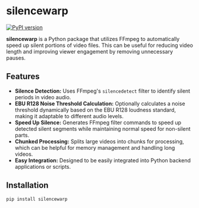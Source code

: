 # silencewarp

[![PyPI version](https://badge.fury.io/py/silencewarp.svg)](https://badge.fury.io/py/silencewarp)

**silencewarp** is a Python package that utilizes FFmpeg to automatically speed up silent portions of video files. This can be useful for reducing video length and improving viewer engagement by removing unnecessary pauses.

## Features

- **Silence Detection:** Uses FFmpeg's `silencedetect` filter to identify silent periods in video audio.
- **EBU R128 Noise Threshold Calculation:** Optionally calculates a noise threshold dynamically based on the EBU R128 loudness standard, making it adaptable to different audio levels.
- **Speed Up Silence:** Generates FFmpeg filter commands to speed up detected silent segments while maintaining normal speed for non-silent parts.
- **Chunked Processing:** Splits large videos into chunks for processing, which can be helpful for memory management and handling long videos.
- **Easy Integration:** Designed to be easily integrated into Python backend applications or scripts.

## Installation

```bash
pip install silencewarp
```
